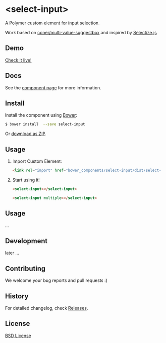 # &lt;select-input&gt;

A Polymer custom element for input selection.

Work based on [coner/multi-value-suggestbox](http://coner.github.io/multi-value-suggestbox/) and inspired by [Selectize.js](http://brianreavis.github.io/selectize.js/)

## Demo

[Check it live!](http://tunpixel.github.io/select-input/components/select-input/demo.html)

## Docs

See the [component page](http://tunpixel.github.io/select-input) for more information.

## Install

Install the component using [Bower](http://bower.io/):

```sh
$ bower install  --save select-input
```

Or [download as ZIP](https://github.com/tunpixel/select-input/archive/master.zip).

## Usage

1. Import Custom Element:

    ```html
    <link rel="import" href="bower_components/select-input/dist/select-input.html">
    ```

2. Start using it!

    ```html
    <select-input></select-input>
    ```

    ```html
    <select-input multiple></select-input>
    ```

## Usage

...

## Development

later ...

## Contributing

We welcome your bug reports and pull requests :)

## History

For detailed changelog, check [Releases](https://github.com/tunpixel/select-input/releases).

## License

[BSD License](http://opensource.org/licenses/BSD-3-Clause)

